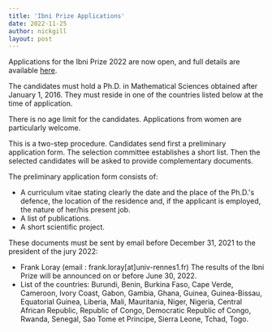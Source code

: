 ```yaml
---
title: 'Ibni Prize Applications'
date: 2022-11-25
author: nickgill
layout: post
---
```



Applications for the Ibni Prize 2022 are now open, and full details are available <a href = "/emscdc/Annonce-prixIBNI2022.pdf">here</a>.

The candidates must hold a Ph.D. in Mathematical Sciences obtained after January 1, 2016. They must reside in one of the countries listed below at the time of application.

There is no age limit for the candidates. Applications from women are particularly welcome.

This is a two-step procedure. Candidates send first a preliminary application form. The selection committee establishes a short list. Then the selected candidates will be asked to provide complementary documents.

The preliminary application form consists of:
  * A curriculum vitae stating clearly the date and the place of the Ph.D.'s defence, the location of the residence and, if the applicant is employed, the nature of her/his present job.
  * A list of publications.
  * A short scientific project.
 
These documents must be sent by email before December 31, 2021 to the president of the jury 2022:
  *  Frank Loray (email : frank.loray[at]univ-rennes1.fr)
The results of the Ibni Prize will be announced on or before June 30, 2022.
  * List of the countries: Burundi, Benin, Burkina Faso, Cape Verde, Cameroon, Ivory Coast, Gabon,
Gambia, Ghana, Guinea, Guinea-Bissau, Equatorial Guinea, Liberia, Mali, Mauritania, Niger, Nigeria,
Central African Republic, Republic of Congo, Democratic Republic of Congo, Rwanda, Senegal, Sao
Tome et Principe, Sierra Leone, Tchad, Togo. 

